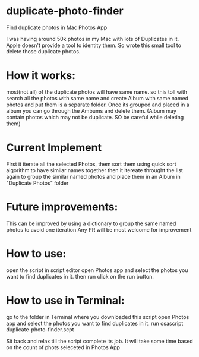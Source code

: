 # duplicate-photo-finder
Find duplicate photos in Mac Photos App


I was having around 50k photos in my Mac with lots of Duplicates in it. Apple doesn't provide a tool to identity them. So wrote this small tool to delete those duplicate photos.

# How it works:
most(not all) of the duplicate photos will have same name. so this toll with search all the photos with same name and create Album with same named photos and put them is a separate folder.
Once its grouped and placed in a album you can go through the Ambums and delete them. (Album may contain photos which may not be duplicate. SO be careful while deleting them)

# Current Implement
First it iterate all the selected Photos, them sort them using quick sort algorithm to have similar names together
then it itereate throught the list again to group the similar named photos and place them in an Album in "Duplicate Photos" folder

# Future improvements: 
This can be improved by using a dictionary to group the same named photos to avoid one iteration
Any PR will be most welcome for improvement

# How to use:
open the script in script editor
open Photos app and select the photos you want to find duplicates in it.
then run click on the run button.

# How to use in Terminal:
go to the folder in Terminal where you downloaded this script
open Photos app and select the photos you want to find duplicates in it.
run osascript duplicate-photo-finder.scpt

Sit back and relax till the script complete its job.
It will take some time based on the count of phots seleceted in Photos App
